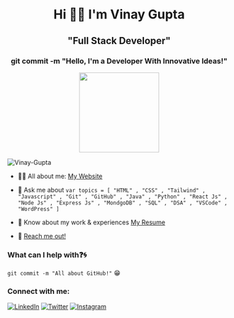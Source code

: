 <h1 align="center">Hi 👋🏻 I'm Vinay Gupta</h1>

<h2 align="center">"Full Stack Developer"</h2>

<h3 align="center">git commit -m "Hello, I'm a Developer With Innovative Ideas!"</h3>

 <p align="center"><img src="https://avatars.githubusercontent.com/u/97550931?s=400&u=0e883df8d8f2d903ed1dc84216bb5095bfad08b4&v=4" width=180 Height=180 ></p>

<p align="left"> <img src="https://komarev.com/ghpvc/?username=vinaygupta24&label=Profile%20views&color=0e75b6&style=flat" alt="Vinay-Gupta" /> </p>

- 👨‍💻 All about me: [My Website](https://vinaygupta24.github.io/Vinaygupta_Portfolio/)

- 💬 Ask me about ``` var topics = [ "HTML" , "CSS" , "Tailwind" , "Javascript" , "Git" , "GitHub" , "Java" , "Python" , "React Js" , "Node Js" , "Express Js" , "MondgoDB" , "SQL" , "DSA" , "VSCode" , "WordPress" ] ```

- 📄 Know about my work & experiences [My Resume](https://drive.google.com/drive/folders/1EHy2DozX9eJq5JM8NdKHNL8P2Pr2a8uQ)
- 📧 [Reach me out!](mailto:guptavinay0289@gmail.com)

### What can I help with:question::cyclone:
<code>git commit -m "All about GitHub!"</code> :grin:

<h3 align="left">Connect with me:</h3>

[![LinkedIn](https://img.shields.io/badge/LinkedIn-%230077B5.svg?logo=linkedin&logoColor=white)](https://linkedin.com/in/vinaygupta24)
[![Twitter](https://img.shields.io/badge/Twitter-%231DA1F2.svg?logo=Twitter&logoColor=white)](https://twitter.com/vinaygupta24__)
[![Instagram](https://img.shields.io/badge/Instagram-%23E4405F.svg?logo=Instagram&logoColor=white)](https://instagram.com/vinaygupta24_)  
